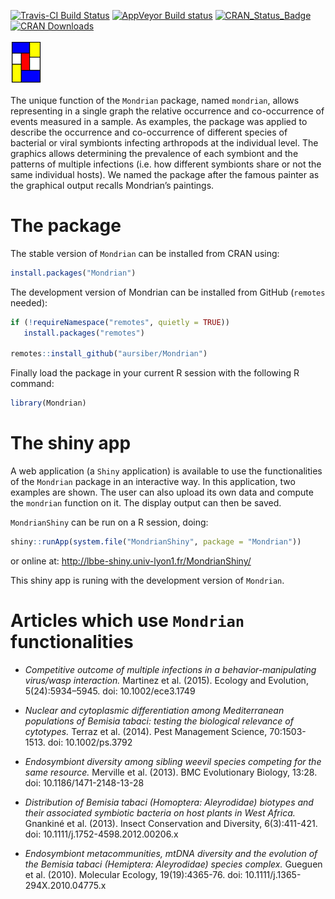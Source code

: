 [![Travis-CI Build Status](https://travis-ci.org/aursiber/Mondrian.svg?branch=master)](https://travis-ci.org/aursiber/Mondrian)
[![AppVeyor Build status](https://ci.appveyor.com/api/projects/status/uof9ei4jm02n2cdu/branch/master?svg=true)](https://ci.appveyor.com/project/aursiber/Mondrian/branch/master)
[![CRAN_Status_Badge](http://www.r-pkg.org/badges/version/Mondrian)](http://cran.r-project.org/package=Mondrian)
[![CRAN Downloads](https://cranlogs.r-pkg.org/badges/Mondrian)](https://cran.r-project.org/package=Mondrian)


<img src=https://github.com/aursiber/Mondrian/blob/master/inst/MondrianShiny/www/mondrian.png width="50"/>



The unique function of the `Mondrian` package, named `mondrian`, allows representing in a single graph the relative occurrence and co-occurrence of events measured in a sample.
As examples, the package was applied to describe the occurrence and co-occurrence of different species of bacterial or viral symbionts infecting 
arthropods at the individual level. The graphics allows determining the prevalence of each symbiont and the patterns of multiple infections 
(i.e. how different symbionts share or not the same individual hosts). 
We named the package after the famous painter as the graphical output recalls Mondrian’s paintings.
  


# The package

The stable version of `Mondrian` can be installed from CRAN using:
```r
install.packages("Mondrian")
```

The development version of Mondrian can be installed from GitHub (`remotes` needed):
```r
if (!requireNamespace("remotes", quietly = TRUE))
   install.packages("remotes")
   
remotes::install_github("aursiber/Mondrian")
```

Finally load the package in your current R session with the following R command:
```r
library(Mondrian)
```



# The shiny app

A web application (a `Shiny` application) is available to use the functionalities of the `Mondrian` package in an interactive way.
In this application, two examples are shown. The user can also upload its own data and compute the `mondrian` function on it. 
The display output can then be saved.

`MondrianShiny` can be run on a R session, doing:
```r
shiny::runApp(system.file("MondrianShiny", package = "Mondrian"))
```

or online at:
<a href="http://lbbe-shiny.univ-lyon1.fr/MondrianShiny/" target="_blank">http://lbbe-shiny.univ-lyon1.fr/MondrianShiny/</a>

This shiny app is runing with the development version of `Mondrian`.




# Articles which use `Mondrian` functionalities

* *Competitive outcome of multiple infections in a behavior-manipulating virus/wasp interaction.*
Martinez et al. (2015). Ecology and Evolution, 5(24):5934–5945. doi: 10.1002/ece3.1749

* *Nuclear and cytoplasmic differentiation among Mediterranean populations of Bemisia tabaci: testing the biological relevance of cytotypes.* 
Terraz et al. (2014). Pest Management Science, 70:1503-1513. doi: 10.1002/ps.3792

* *Endosymbiont diversity among sibling weevil species competing for the same resource.*
Merville et al. (2013). BMC Evolutionary Biology, 13:28. doi: 10.1186/1471-2148-13-28

* *Distribution of Bemisia tabaci (Homoptera: Aleyrodidae) biotypes and their associated symbiotic bacteria on host plants in West Africa.*
Gnankiné et al. (2013). Insect Conservation and Diversity, 6(3):411-421. doi: 10.1111/j.1752-4598.2012.00206.x

* *Endosymbiont metacommunities, mtDNA diversity and the evolution of the Bemisia tabaci (Hemiptera: Aleyrodidae) species complex.*
Gueguen et al. (2010). Molecular Ecology, 19(19):4365-76. doi: 10.1111/j.1365-294X.2010.04775.x


